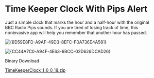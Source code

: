 # Time Keeper Clock With Pips Alert #

Just a simple clock that marks the hour and a half-hour with the original BBC Radio Pips sounds. 
If you are tired of losing track of time, this noninvasive app will help you remember that another hour has passed.

![{8D59E8FD-A9AF-49D3-8EFC-F0A736E4A581}](https://github.com/user-attachments/assets/3f36c7c9-3e07-481f-94a6-47da5ed2a7d5)

![{CC44A7C0-A94F-4E63-9BCC-02D626DCAD26}](https://github.com/user-attachments/assets/2fe5f141-5ff7-4fc8-ab62-3ffccbd34d23)

Binary Download 

[TimeKeeperClock_1_0_0_18.zip](https://github.com/dorofino/Time-Keeper-Clock-With-Pips-Alert/blob/main/Download/TimeKeeperClock_1_0_0_18.zip)
